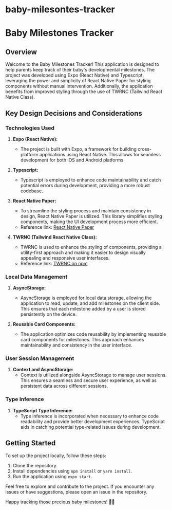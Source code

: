 # baby-milesontes-tracker
# Baby Milestones Tracker

## Overview

Welcome to the Baby Milestones Tracker! This application is designed to help parents keep track of their baby's developmental milestones. The project was developed using Expo (React Native) and Typescript, leveraging the power and simplicity of React Native Paper for styling components without manual intervention. Additionally, the application benefits from improved styling through the use of TWRNC (Tailwind React Native Class).

## Key Design Decisions and Considerations

### Technologies Used

1. **Expo (React Native):**
   - The project is built with Expo, a framework for building cross-platform applications using React Native. This allows for seamless development for both iOS and Android platforms.

2. **Typescript:**
   - Typescript is employed to enhance code maintainability and catch potential errors during development, providing a more robust codebase.

3. **React Native Paper:**
   - To streamline the styling process and maintain consistency in design, React Native Paper is utilized. This library simplifies styling components, making the UI development process more efficient.
   - Reference link: [React Native Paper](https://reactnativepaper.com/)

4. **TWRNC (Tailwind React Native Class):**
   - TWRNC is used to enhance the styling of components, providing a utility-first approach and making it easier to design visually appealing and responsive user interfaces.
   - Reference link: [TWRNC on npm](https://www.npmjs.com/package/twrnc)

### Local Data Management

1. **AsyncStorage:**
   - AsyncStorage is employed for local data storage, allowing the application to read, update, and add milestones on the client side. This ensures that each milestone added by a user is stored persistently on the device.

2. **Reusable Card Components:**
   - The application optimizes code reusability by implementing reusable card components for milestones. This approach enhances maintainability and consistency in the user interface.

### User Session Management

1. **Context and AsyncStorage:**
   - Context is utilized alongside AsyncStorage to manage user sessions. This ensures a seamless and secure user experience, as well as persistent data across different sessions.

### Type Inference

1. **TypeScript Type Inference:**
   - Type inference is incorporated when necessary to enhance code readability and provide better development experiences. TypeScript aids in catching potential type-related issues during development.

## Getting Started

To set up the project locally, follow these steps:

1. Clone the repository.
2. Install dependencies using `npm install` or `yarn install`.
3. Run the application using `expo start`.

Feel free to explore and contribute to the project. If you encounter any issues or have suggestions, please open an issue in the repository.

Happy tracking those precious baby milestones! 🍼🎉
